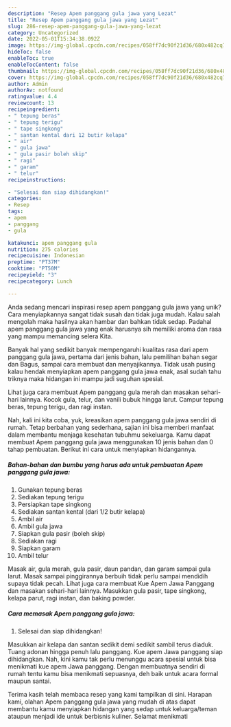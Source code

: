 ```yaml
---
description: "Resep Apem panggang gula jawa yang Lezat"
title: "Resep Apem panggang gula jawa yang Lezat"
slug: 286-resep-apem-panggang-gula-jawa-yang-lezat
category: Uncategorized
date: 2022-05-01T15:34:38.092Z
image: https://img-global.cpcdn.com/recipes/058ff7dc90f21d36/680x482cq70/apem-panggang-gula-jawa-foto-resep-utama.jpg
hideToc: false
enableToc: true
enableTocContent: false
thumbnail: https://img-global.cpcdn.com/recipes/058ff7dc90f21d36/680x482cq70/apem-panggang-gula-jawa-foto-resep-utama.jpg
cover: https://img-global.cpcdn.com/recipes/058ff7dc90f21d36/680x482cq70/apem-panggang-gula-jawa-foto-resep-utama.jpg
author: Admin
authorAv: notfound
ratingvalue: 4.4
reviewcount: 13
recipeingredient:
- " tepung beras"
- " tepung terigu"
- " tape singkong"
- " santan kental dari 12 butir kelapa"
- " air"
- " gula jawa"
- " gula pasir boleh skip"
- " ragi"
- " garam"
- " telur"
recipeinstructions:

- "Selesai dan siap dihidangkan!"
categories:
- Resep
tags:
- apem
- panggang
- gula

katakunci: apem panggang gula 
nutrition: 275 calories
recipecuisine: Indonesian
preptime: "PT37M"
cooktime: "PT50M"
recipeyield: "3"
recipecategory: Lunch

---
```





Anda sedang mencari inspirasi resep apem panggang gula jawa yang unik? Cara menyiapkannya sangat tidak susah dan tidak juga mudah. Kalau salah mengolah maka hasilnya akan hambar dan bahkan tidak sedap. Padahal apem panggang gula jawa yang enak harusnya sih memiliki aroma dan rasa yang mampu memancing selera Kita.





Banyak hal yang sedikit banyak mempengaruhi kualitas rasa dari apem panggang gula jawa, pertama dari jenis bahan, lalu pemilihan bahan segar dan Bagus, sampai cara membuat dan menyajikannya. Tidak usah pusing kalau hendak menyiapkan apem panggang gula jawa enak,      asal sudah tahu triknya maka hidangan ini mampu jadi suguhan spesial.














Lihat juga cara membuat Apem panggang gula merah dan masakan sehari-hari lainnya. Kocok gula, telur, dan vanili bubuk hingga larut. Campur tepung beras, tepung terigu, dan ragi instan.






Nah, kali ini kita coba, yuk, kreasikan apem panggang gula jawa sendiri di rumah. Tetap berbahan yang sederhana, sajian ini bisa memberi manfaat dalam membantu menjaga kesehatan tubuhmu sekeluarga. Kamu dapat membuat Apem panggang gula jawa menggunakan 10 jenis bahan dan 0 tahap pembuatan. Berikut ini cara untuk menyiapkan hidangannya.

<!--inarticleads1-->

##### Bahan-bahan dan bumbu yang harus ada untuk pembuatan Apem panggang gula jawa:

1. Gunakan  tepung beras
1. Sediakan  tepung terigu
1. Persiapkan  tape singkong
1. Sediakan  santan kental (dari 1/2 butir kelapa)
1. Ambil  air
1. Ambil  gula jawa
1. Siapkan  gula pasir (boleh skip)
1. Sediakan  ragi
1. Siapkan  garam
1. Ambil  telur


Masak air, gula merah, gula pasir, daun pandan, dan garam sampai gula larut. Masak sampai pinggirannya berbuih tidak perlu sampai mendidih supaya tidak pecah. Lihat juga cara membuat Kue Apem Jawa Panggang dan masakan sehari-hari lainnya. Masukkan gula pasir, tape singkong, kelapa parut, ragi instan, dan baking powder. 

<!--inarticleads2-->

##### Cara memasak Apem panggang gula jawa:


1. Selesai dan siap dihidangkan!

Masukkan air kelapa dan santan sedikit demi sedikit sambil terus diaduk. Tuang adonan hingga penuh lalu panggang. Kue apem Jawa panggang siap dihidangkan. Nah, kini kamu tak perlu menunggu acara spesial untuk bisa menikmati kue apem Jawa panggang. Dengan membuatnya sendiri di rumah tentu kamu bisa menikmati sepuasnya, deh baik untuk acara formal maupun santai. 

Terima kasih telah membaca resep yang kami tampilkan di sini. Harapan kami, olahan Apem panggang gula jawa yang mudah di atas dapat membantu kamu menyiapkan hidangan yang sedap untuk keluarga/teman ataupun menjadi ide untuk berbisnis kuliner. Selamat menikmati
